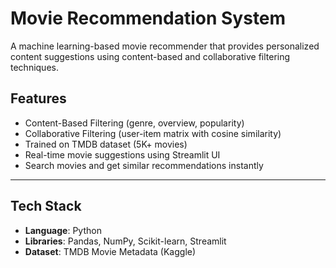 #  Movie Recommendation System

A machine learning-based movie recommender that provides personalized content suggestions using content-based and collaborative filtering techniques.

##  Features

-  Content-Based Filtering (genre, overview, popularity)
-  Collaborative Filtering (user-item matrix with cosine similarity)
-  Trained on TMDB dataset (5K+ movies)
-  Real-time movie suggestions using Streamlit UI
-  Search movies and get similar recommendations instantly

---

## Tech Stack

- **Language**: Python  
- **Libraries**: Pandas, NumPy, Scikit-learn, Streamlit  
- **Dataset**: TMDB Movie Metadata (Kaggle)


